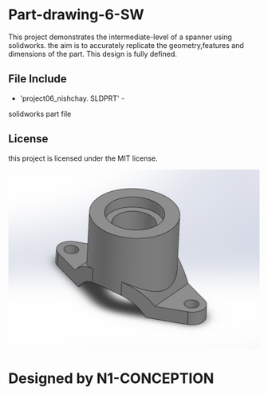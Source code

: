 # Part-drawing-6-SW
This project demonstrates the intermediate-level of a spanner using solidworks. the aim is to accurately replicate the geometry,features and dimensions of the part. This design is fully defined. 

## File Include
- 'project06_nishchay.  SLDPRT' -

solidworks part file


## License

this project is licensed under the MIT license.

![Part Drawing Preview](part6.png)

# Designed by N1-CONCEPTION

